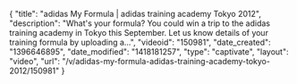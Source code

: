{
    "title": "adidas My Formula | adidas training academy Tokyo 2012",
    "description": "What's your formula? You could win a trip to the adidas training academy in Tokyo this September. Let us know details of your training formula by uploading a...",
    "videoid": "150981",
    "date_created": "1396646895",
    "date_modified": "1418181257",
    "type": "captivate",
    "layout": "video",
    "url": "\/v\/adidas-my-formula-adidas-training-academy-tokyo-2012\/150981"
}